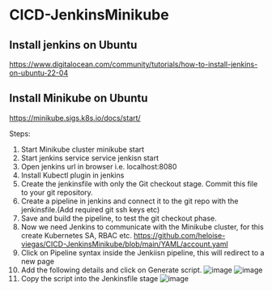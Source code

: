 # CICD-JenkinsMinikube

## Install jenkins on Ubuntu 
https://www.digitalocean.com/community/tutorials/how-to-install-jenkins-on-ubuntu-22-04

## Install Minikube on Ubuntu
https://minikube.sigs.k8s.io/docs/start/

Steps:
1. Start Minikube cluster   minikube start
2. Start jenkins service    service jenkisn start
3. Open jenkins url in browser i.e. localhost:8080
4. Install Kubectl plugin in jenkins
5. Create the jenkinsfile with only the Git checkout stage. Commit this file to your git repository.
6. Create a pipeline in jenkins and connect it to the git repo with the jenkinsfile.(Add required git ssh keys etc)
7. Save and build the pipeline, to test the git checkout phase.
8. Now we need Jenkins to communicate with the Minikube cluster, for this create Kubernetes SA, RBAC etc. https://github.com/heloise-viegas/CICD-JenkinsMinikube/blob/main/YAML/account.yaml
9. Click on Pipeline syntax inside the Jenkiisn pipeline, this will redirect to a new page
10. Add the following details and click on Generate script. ![image](https://github.com/heloise-viegas/CICD-JenkinsMinikube/assets/37453877/fa08f149-5da2-463c-be57-34834b2a1317)
![image](https://github.com/heloise-viegas/CICD-JenkinsMinikube/assets/37453877/e22c46b0-5e4d-4263-8876-9d0bf625f0bc)
11. Copy the script into the Jenkinsfile stage ![image](https://github.com/heloise-viegas/CICD-JenkinsMinikube/assets/37453877/d0e36dc6-1756-4b29-b582-61366ef355fb)

